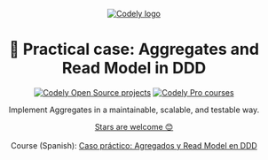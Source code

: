 <p align="center">
  <a href="https://codely.com">
    <picture>
      <source media="(prefers-color-scheme: dark)" srcset="https://codely.com/logo/codely_logo-dark.svg">
      <source media="(prefers-color-scheme: light)" srcset="https://codely.com/logo/codely_logo-light.svg">
      <img alt="Codely logo" src="https://codely.com/logo/codely_logo.svg">
    </picture>
  </a>
</p>


<h1 align="center">
    📑 Practical case: Aggregates and Read Model in DDD
</h1>

<p align="center">
    <a href="https://github.com/CodelyTV"><img src="https://img.shields.io/badge/Codely-OS-green.svg?style=flat-square" alt="Codely Open Source projects"/></a>
    <a href="https://pro.codely.com"><img src="https://img.shields.io/badge/Codely-Pro-black.svg?style=flat-square" alt="Codely Pro courses"/></a>
</p>

<p align="center">
    Implement Aggregates in a maintainable, scalable, and testable way.
</p>

<p align="center">
  <a href="https://github.com/CodelyTV/{REPOSITORY_NAME}/stargazers">Stars are welcome 😊</a><br><br>
  Course (Spanish): <a href="https://pro.codely.com/library/caso-practico-agregados-y-read-model-en-ddd-229999">Caso práctico: Agregados y Read Model en DDD</a>
</p>
